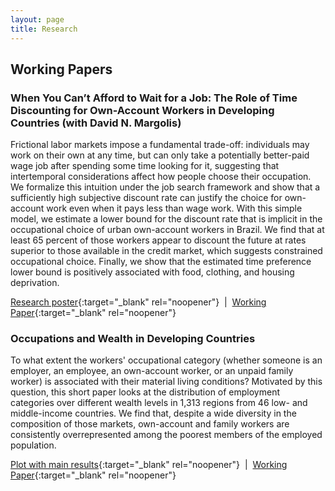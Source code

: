 ```yaml
---
layout: page
title: Research
---
```


## Working Papers

### When You Can’t Afford to Wait for a Job: The Role of Time Discounting for Own-Account Workers in Developing Countries (with David N. Margolis)

Frictional labor markets impose a fundamental trade-off: individuals may work on their own at any time, but can only take a potentially better-paid wage job after spending some time looking for it, suggesting that intertemporal considerations affect how people choose their occupation. We formalize this intuition under the job search framework and show that a sufficiently high subjective discount rate can justify the choice for own-account work even when it pays less than wage work. With this simple model, we estimate a lower bound for the discount rate that is implicit in the occupational choice of urban own-account workers in Brazil. We find that at least 65 percent of those workers appear to discount the future at rates superior to those available in the credit market, which suggests constrained occupational choice. Finally, we show that the estimated time preference lower bound is positively associated with food, clothing, and housing deprivation.

[Research poster](https://thiagoscarelli.github.io/assets/pdfs/scarelli_margolis_oaw_poster_eale_2022.pdf){:target="_blank" rel="noopener"}
&nbsp;\|&nbsp;
[Working Paper](https://www.iza.org/publications/dp/15926/when-you-cant-afford-to-wait-for-a-job-the-role-of-time-discounting-for-own-account-workers-in-developing-countries){:target="_blank" rel="noopener"}

### Occupations and Wealth in Developing Countries

To what extent the workers' occupational category (whether someone is an employer, an employee, an own-account worker, or an unpaid family worker) is associated with their material living conditions? Motivated by this question, this short paper looks at the distribution of employment categories over different wealth levels in 1,313 regions from 46 low- and middle-income countries. We find that, despite a wide diversity in the composition of those markets, own-account and family workers are consistently overrepresented among the poorest members of the employed population.

[Plot with main results](https://thiagoscarelli.github.io/assets/images/oaw_poverty_plot.png){:target="_blank" rel="noopener"}
&nbsp;\|&nbsp;
[Working Paper](https://shs.hal.science/halshs-03779266v1){:target="_blank" rel="noopener"}
